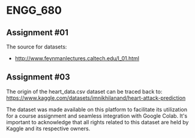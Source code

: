 # ENGG_680

## Assignment #01

The source for datasets:
* http://www.feynmanlectures.caltech.edu/I_01.html

## Assignment #03

The origin of the heart_data.csv dataset can be traced back to: https://www.kaggle.com/datasets/imnikhilanand/heart-attack-prediction

The dataset was made available on this platform to facilitate its utilization for a course assignment and seamless integration with Google Colab. It's important to acknowledge that all rights related to this dataset are held by Kaggle and its respective owners.
